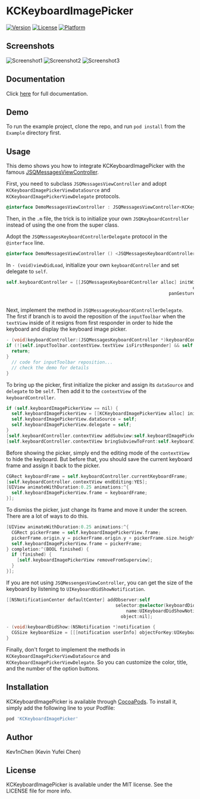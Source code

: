 # KCKeyboardImagePicker

[![Version](https://img.shields.io/cocoapods/v/KCKeyboardImagePicker.svg?style=flat)](http://cocoapods.org/pods/KCKeyboardImagePicker)
[![License](https://img.shields.io/cocoapods/l/KCKeyboardImagePicker.svg?style=flat)](http://cocoapods.org/pods/KCKeyboardImagePicker)
[![Platform](https://img.shields.io/cocoapods/p/KCKeyboardImagePicker.svg?style=flat)](http://cocoapods.org/pods/KCKeyboardImagePicker)

## Screenshots

![Screenshot1](https://raw.githubusercontent.com/Kev1nChen/KCKeyboardImagePicker/master/Screenshots/screenshot1.jpg)
![Screenshot2](https://raw.githubusercontent.com/Kev1nChen/KCKeyboardImagePicker/master/Screenshots/screenshot2.jpg)
![Screenshot3](https://raw.githubusercontent.com/Kev1nChen/KCKeyboardImagePicker/master/Screenshots/screenshot3.jpg)

## Documentation

Click [here](http://cocoadocs.org/docsets/KCKeyboardImagePicker) for full documentation. 

## Demo

To run the example project, clone the repo, and run `pod install` from the `Example` directory first.

## Usage

This demo shows you how to integrate KCKeyboardImagePicker with the famous [JSQMessagesViewController](https://github.com/jessesquires/JSQMessagesViewController). 

First, you need to subclass `JSQMessagesViewController` and adopt `KCKeyboardImagePickerViewDataSource` and `KCKeyboardImagePickerViewDelegate` protocols. 
````objective-c
@interface DemoMessagesViewController : JSQMessagesViewController<KCKeyboardImagePickerViewDataSource, KCKeyboardImagePickerViewDelegate>
````

Then, in the `.m` file, the trick is to initialize your own `JSQKeyboardController` instead of using the one from the super class. 

Adopt the `JSQMessagesKeyboardControllerDelegate` protocol in the `@interface` line.
````objective-c
@interface DemoMessagesViewController () <JSQMessagesKeyboardControllerDelegate>
````
In `- (void)viewDidLoad`, initialize your own `keyboardController` and set delegate to `self`.
````objective-c
self.keyboardController = [[JSQMessagesKeyboardController alloc] initWithTextView:self.inputToolbar.contentView.textView 
                                                                      contextView:self.view
                                                             panGestureRecognizer:self.collectionView.panGestureRecognizer
                                                                         delegate:self];
````
Next, implement the method in `JSQMessagesKeyboardControllerDelegate`. The first if branch is to avoid the reposition of the `inputToolbar` when the `textView` inside of it resigns from first responder in order to hide the keyboard and display the keyboard  image picker.
````objective-c
- (void)keyboardController:(JSQMessagesKeyboardController *)keyboardController keyboardDidChangeFrame:(CGRect)keyboardFrame {
if (![self.inputToolbar.contentView.textView isFirstResponder] && self.toolbarBottomLayoutGuide.constant == 0.0f) {
  return;
}
  // code for inputToolbar reposition... 
  // check the demo for details
}
````
To bring up the picker, first initialize the picker and assign its `dataSource` and `delegate` to be `self`. Then add it to the `contextView` of the `keyboardController`.
````objective-c
if (self.keyboardImagePickerView == nil) {
  self.keyboardImagePickerView = [[KCKeyboardImagePickerView alloc] init];
  self.keyboardImagePickerView.dataSource = self;
  self.keyboardImagePickerView.delegate = self;
}
[self.keyboardController.contextView addSubview:self.keyboardImagePickerView];
[self.keyboardController.contextView bringSubviewToFront:self.keyboardImagePickerView];
````
Before showing the picker, simply end the editing mode of the `contextView` to hide the keyboard. But before that, you should save the current keyboard frame and assign it back to the picker. 
````objective-c
CGRect keyboardFrame = self.keyboardController.currentKeyboardFrame;
[self.keyboardController.contextView endEditing:YES];
[UIView animateWithDuration:0.25 animations:^{
  self.keyboardImagePickerView.frame = keyboardFrame;
}];
````
To dismiss the picker, just change its frame and move it under the screen. There are a lot of ways to do this.
````objective-c
[UIView animateWithDuration:0.25 animations:^{
  CGRect pickerFrame = self.keyboardImagePickerView.frame;
  pickerFrame.origin.y = pickerFrame.origin.y + pickerFrame.size.height;
  self.keyboardImagePickerView.frame = pickerFrame;
} completion:^(BOOL finished) {
  if (finished) {
    [self.keyboardImagePickerView removeFromSuperview];
  }
}]; 
````

If you are not using `JSQMessengesViewController`, you can get the size of the keyboard by listening to `UIKeyboardDidShowNotification`.
````objective-c
[[NSNotificationCenter defaultCenter] addObserver:self
                                         selector:@selector(keyboardDidShow:)
                                             name:UIKeyboardDidShowNotification
                                           object:nil];

- (void)keyboardDidShow:(NSNotification *)notification {
  CGSize keyboardSize = [[[notification userInfo] objectForKey:UIKeyboardFrameBeginUserInfoKey] CGRectValue].size;
}
````

Finally, don't forget to implement the methods in `KCKeyboardImagePickerViewDataSource` and `KCKeyboardImagePickerViewDelegate`. So you can customize the color, title, and the number of the option buttons. 

## Installation

KCKeyboardImagePicker is available through [CocoaPods](http://cocoapods.org). To install
it, simply add the following line to your Podfile:

````ruby
pod 'KCKeyboardImagePicker'
````

## Author

Kev1nChen (Kevin Yufei Chen)

## License

KCKeyboardImagePicker is available under the MIT license. See the LICENSE file for more info.
